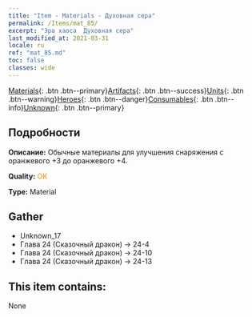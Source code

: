 ```yaml
---
title: "Item - Materials - Духовная сера"
permalink: /Items/mat_85/
excerpt: "Эра хаоса  Духовная сера"
last_modified_at: 2021-03-31
locale: ru
ref: "mat_85.md"
toc: false
classes: wide
---
```

 [Materials](/ru/Items/){: .btn .btn--primary}[Artifacts](/ru/Items/Artifacts/){: .btn .btn--success}[Units](/ru/Items/Units/){: .btn .btn--warning}[Heroes](/ru/Items/Heroes/){: .btn .btn--danger}[Consumables](/ru/Items/Consumables/){: .btn .btn--info}[Unknown](/ru/Items/Unknown/){: .btn .btn--primary}

## Подробности
 **Описание:** Обычные материалы для улучшения снаряжения c оранжевого +3 до оранжевого +4.

 **Quality:** <span style="color: #FF8C00">OK</span>

 **Type:** Material

## Gather

*    Unknown_17 
*    Глава 24 (Сказочный дракон) -> 24-4 
*    Глава 24 (Сказочный дракон) -> 24-10 
*    Глава 24 (Сказочный дракон) -> 24-13 

## This item contains:

  None

